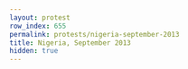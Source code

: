 ```yaml
---
layout: protest
row_index: 655
permalink: protests/nigeria-september-2013
title: Nigeria, September 2013
hidden: true
---
```

